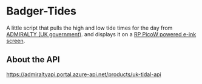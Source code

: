 # Badger-Tides

A little script that pulls the high and low tide times for the day from [ADMIRALTY (UK government)](https://www.admiralty.co.uk/access-data/apis).
and displays it on a [RP PicoW powered e-ink screen](https://shop.pimoroni.com/products/badger-2040-w?variant=40514062188627).

## About the API

https://admiraltyapi.portal.azure-api.net/products/uk-tidal-api
